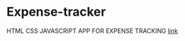 # Expense-tracker

HTML CSS JAVASCRIPT APP FOR EXPENSE TRACKING
[link](https://gsashish.github.io/Expense-tracker/)
